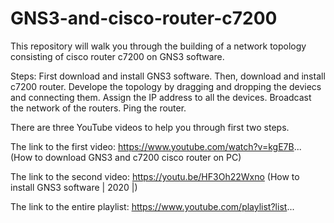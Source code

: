 # GNS3-and-cisco-router-c7200
This repository will walk you through the building of a network topology consisting of cisco router c7200 on GNS3 software.

Steps:
First download and install GNS3 software.
Then, download and install c7200 router.
Develope the topology  by dragging and dropping the deviecs and connecting them.
Assign the IP address to all the devices.
Broadcast the network of the routers. 
Ping the router.

There are three YouTube videos to help you through first two steps.

The link to the first video:
https://www.youtube.com/watch?v=kgE7B...
(How to download GNS3 and c7200 cisco router on PC)

The link to the second video:
https://youtu.be/HF3Oh22Wxno
(How to install GNS3 software | 2020 |)

The link to the entire playlist:
https://www.youtube.com/playlist?list...
